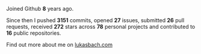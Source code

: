 Joined Github **8** years ago.

Since then I pushed **3151** commits, opened **27** issues, submitted **26** pull requests, received **272** stars across **78** personal projects and contributed to **16** public repositories.

Find out more about me on [lukasbach.com](https://lukasbach.com)
